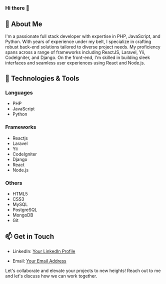 ### Hi there 👋

## 🚀 About Me

I'm a passionate full stack developer with expertise in PHP, JavaScript, and Python. With years of experience under my belt, I specialize in crafting robust back-end solutions tailored to diverse project needs. My proficiency spans across a range of frameworks including ReactJS, Laravel, Yii, CodeIgniter, and Django. On the front-end, I'm skilled in building sleek interfaces and seamless user experiences using React and Node.js.

## 🔧 Technologies & Tools

### Languages
- PHP
- JavaScript
- Python

### Frameworks
- Reactjs
- Laravel
- Yii
- CodeIgniter
- Django
- React
- Node.js

### Others
- HTML5
- CSS3
- MySQL
- PostgreSQL
- MongoDB
- Git


## 📫 Get in Touch

- LinkedIn: [Your LinkedIn Profile](linkedin.com/in/ajmi-ss-)

- Email: [Your Email Address](ajmiss9493@gmail.com)

Let's collaborate and elevate your projects to new heights! Reach out to me and let's discuss how we can work together.

